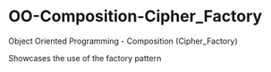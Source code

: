 # OO-Composition-Cipher_Factory
Object Oriented Programming - Composition (Cipher_Factory)

Showcases the use of the factory pattern
